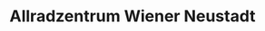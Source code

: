 ---
title: "Allradzentrum Wiener Neustadt"
url: /wiener-neustadt/allradzentrum-wiener-neustadt/
shop: Autohaus
---